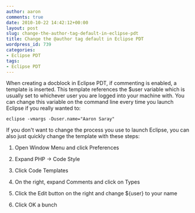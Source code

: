 ```yaml
---
author: aaron
comments: true
date: 2010-10-22 14:42:12+00:00
layout: post
slug: change-the-author-tag-default-in-eclipse-pdt
title: Change the @author tag default in Eclipse PDT
wordpress_id: 739
categories:
- Eclipse PDT
tags:
- Eclipse PDT
---
```


When creating a docblock in Eclipse PDT, if commenting is enabled, a template is inserted.  This template references the $user variable which is usually set to whichever user you are logged into your machine with.  You can change this variable on the command line every time you launch Eclipse if you really wanted to:


    
    
    eclipse -vmargs -Duser.name="Aaron Saray"
    



If you don't want to change the process you use to launch Eclipse, you can also just quickly change the template with these steps:




  1. Open Window Menu and click Preferences


  2. Expand PHP -> Code Style


  3. Click Code Templates


  4. On the right, expand Comments and click on Types


  5. Click the Edit button on the right and change ${user} to your name


  6. Click OK a bunch



